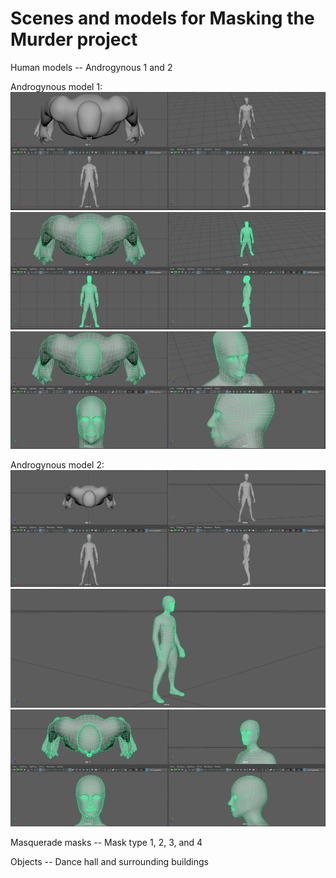 # Scenes and models for Masking the Murder project

Human models -- Androgynous 1 and 2

Androgynous model 1:
![earlessbody.PNG](https://github.com/MSkall/Models/blob/master/CTIN%20484/Pictures/earlessbody.PNG)
![andro1mesh.PNG](https://github.com/MSkall/Models/blob/master/CTIN%20484/Pictures/andro1mesh.PNG)
![andro1zoomed.PNG](https://github.com/MSkall/Models/blob/master/CTIN%20484/Pictures/andro1zoomed.PNG)

Androgynous model 2:
![andro2.PNG](https://github.com/MSkall/Models/blob/master/CTIN%20484/Pictures/andro2.PNG)
![andro2mesh.PNG](https://github.com/MSkall/Models/blob/master/CTIN%20484/Pictures/andro2mesh.PNG)
![andro2zoomed.PNG](https://github.com/MSkall/Models/blob/master/CTIN%20484/Pictures/andro2zoomed.PNG)

Masquerade masks -- Mask type 1, 2, 3, and 4

Objects -- Dance hall and surrounding buildings

